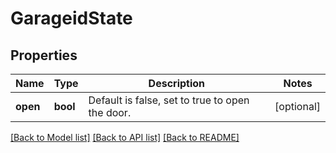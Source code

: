 # GarageidState

## Properties
Name | Type | Description | Notes
------------ | ------------- | ------------- | -------------
**open** | **bool** | Default is false, set to true to open the door. | [optional] 

[[Back to Model list]](../README.md#documentation-for-models) [[Back to API list]](../README.md#documentation-for-api-endpoints) [[Back to README]](../README.md)

